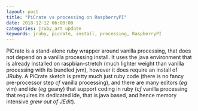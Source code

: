 ```yaml
---
layout: post
title: "PiCrate vs processing on RaspberryPI"
date: 2018-12-12 06:00:00
categories: jruby_art update
keywords: jruby, picrate, install, processing, RaspberryPI
---
```


PiCrate is a stand-alone ruby wrapper around vanilla processing, that does not depend on a vanilla processing install. It uses the java environment that is already installed on raspbian-stretch (much lighter weight than vanilla processing with its bundled jvm), however it does require an install of JRuby. A PiCrate sketch is pretty much just ruby code (there is no fancy pre-processor step _cf_ vanilla processing), and there are many editors (_eg_ vim) and ide (_eg_ geany) that support coding in ruby (_cf_ vanilla processing that requires its dedicated ide, that is java based, and hence memory intensive _grew out of JEdit_).
